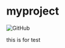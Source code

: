 # myproject



<img alt="GitHub" src="https://img.shields.io/github/license/abolfazlrahmati01/myproject?style=plastic">




this is for test
